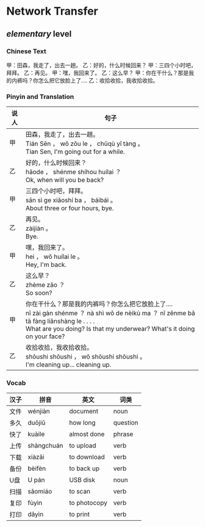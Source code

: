 # Network Transfer
## *elementary* level

### Chinese Text
甲：田森，我走了，出去一趟。
乙：好的，什么时候回来？
甲：三四个小时吧，拜拜。
乙：再见。
甲：嘿，我回来了。
乙：这么早？
甲：你在干什么？那是我的内裤吗？你怎么把它放脸上了....
乙：收拾收拾，我收拾收拾。

### Pinyin and Translation
|说人|句子|
|----|----|
|甲|田森，我走了，出去一趟。<br />Tián Sēn ， wǒ zǒu le ， chūqù yī tàng 。<br />Tian Sen, I'm going out for a while.|
|乙|好的，什么时候回来？<br />hǎode ， shénme shíhou huílai ？<br />Ok, when will you be back?|
|甲|三四个小时吧，拜拜。<br />sān sì ge xiǎoshí ba ， báibái 。<br />About three or four hours, bye.|
|乙|再见。<br />zàijiàn 。<br />Bye.|
|甲|嘿，我回来了。<br />hei ， wǒ huílai le 。<br />Hey, I'm back.|
|乙|这么早？<br />zhème zǎo ？<br />So soon?|
|甲|你在干什么？那是我的内裤吗？你怎么把它放脸上了....<br />nǐ zài gàn shénme ？ nà shì wǒ de nèikù ma ？ nǐ zěnme bǎ tā fàng liǎnshàng le . . . .<br />What are you doing? Is that my underwear? What's it doing on your face?|
|乙|收拾收拾，我收拾收拾。<br />shōushi  shōushi ， wǒ shōushi  shōushi 。<br />I'm cleaning up... cleaning up.|
### Vocab
|汉子|拼音|英文|词类|
|----|----|----|----|
|文件|wénjiàn|document|noun|
|多久|duōjiǔ|how long|question|
|快了|kuàile|almost done|phrase|
|上传|shàngchuán|to upload|verb|
|下载|xiàzǎi|to download|verb|
|备份|bèifèn|to back up|verb|
|U盘|U pán|USB disk|noun|
|扫描|sǎomiáo|to scan|verb|
|复印|fùyìn|to photocopy|verb|
|打印|dǎyìn|to print|verb|